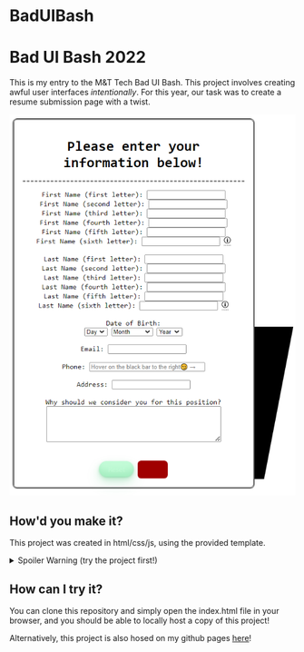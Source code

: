 # BadUIBash
# Bad UI Bash 2022

This is my entry to the M&T Tech Bad UI Bash. This project involves creating awful user interfaces *intentionally*. For this year, our task was to create a resume submission page with a twist.

![alt text](/src/Preview.png)

## How'd you make it?

This project was created in html/css/js, using the provided template.

<details>
  <summary>Spoiler Warning (try the project first!)</summary>
  
  - I used a rotary phone emulator from [here](https://github.com/thomaspark/rotary) to make it harder to enter the phone number
  - The submit and Reset buttons are reverse colors, order and only show the text upon hovering on the button.
  - Phone number field has US phone number filtering
  - Email field only accepts gmail accounts
  - First Name and Last Name fields only take 1 letter per field
  - There are only 6 characters allowed for each name type
  - DOB day, month, and year is randomized
  - The description field has a 1000 character minimum and maximim requirement

  
</details>

## How can I try it?

You can clone this repository and simply open the index.html file in your browser, and you should be able to locally host a copy of this project!

Alternatively, this project is also hosed on my github pages [here](https://m-t-tdp-baduibash.github.io/Malkiel-BadUIBash/)!
